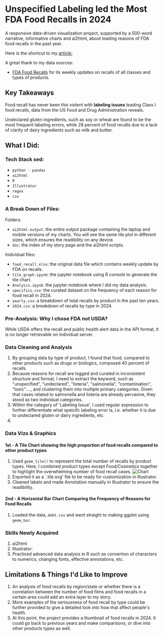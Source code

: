# Unspecified Labeling led the Most FDA Food Recalls in 2024
A responsive data-driven visualization project, supported by a 500-word narrative, informative charts and ai2html, about leading reasons of FDA food recalls in the past year. 

Here is the shortcut to my [article:](https://yatingw24.github.io/food_recall)

A great thank to my data sources:
- [FDA Food Recalls](https://datadashboard.fda.gov/ora/cd/recalls.htm) for its weekly updates on recalls of all classes and types of products.


## Key Takeaways 
Food recall has never been this violent with **labeling issues** leading Class I food recalls, data from the US Food and Drug Administration reveals. 

Undeclared gluten ingredients, such as soy or wheat are found to be the most frequent labeling errors, while 28 percent of food recalls due to a lack of clarity of dairy ingredients such as milk and butter.


## What I Did:
### Tech Stack sed:
 - `python - pandas`
 - `ai2html`
 - `R`
 - `Illustrator`
 - `regex`
 - `csv`

### A Break Down of Files:
Folders:
- `ai2html-output`: the entire output package containing the laptop and mobile versions of my charts. You will see the same tile plot in different sizes, which ensures the readibility on any device. 
- `doc`: the index of my story page and the ai2html scripts. 

Inidvidual files:
 - `food_recall.xlsx`: the original data file which contains weekly update by FDA on recalls.
 - `tile_graph.ipynb`: the jupyter notebook using R console to generate the tile chart.
  - `Analysis.ipynb`: the jupyter notebook where I did my data analysis. 
 - `specifics.csv`: the curated dataset on the frequency of each reason for food recall in 2024. 
 - `yearly.csv`: a breakdown of total recalls by product in the past ten years. 
  - `2024.csv`: a breakdown of recalls by type in 2024. 
 
### Pre-Analysis: Why I chose FDA not USDA?
While USDA offers the recall and public health alert data in the API format, it is no longer retrievable on individual server. 

### Data Cleaning and Analysis
1. By grouping data by type of product, I found that food, compared to other products such as drugs or biologics, composed 40 percent of recalls. 
2. Because reasons for recall are logged and curated in inconsistent structure and format, I need to extract the keyword, such as "unspecified", "undeclared", "listeria", "salmonella", "contamination", "toxic"...., and clustering them into multiple primary categories. Given that cases related to salmonella and listeria are already pervasive, they stood as two individual categories. 
3. Within the category of 'Labeling Issue', I used regular expression to further differentiate what speicifc labeling error is, i.e. whether it is due to undeclared gluten or dairy ingredients, etc. 
4. 


### Data Vizs & Graphics
#### 1st - A Tile Chart showing the high proportion of food recalls compared to other product types
1. Used `geom_tile()` to  represent the total number of recalls by product types. Here, I combined product types except Food/Cosmetics together to highlight the overwhelming number of food recall cases. 
![Chart](static_imgs/boxplot.png)
2. Exported it as a `.tile.svg' file to be ready for customization in Illustrator. 
3. Cleaned labels and made Annotation manually in Illustrator to ensure the readibility.


#### 2nd - A Horizontal Bar Chart Comparing the Frequency of Reasons for Food Recalls
1. Loaded the data, `debt.csv` and went straight to making ggplot using `geom_bar`.



### Skills Newly Acquired
1. ai2html 
2. Illustrator: 
3. Practiced advanced data analysis in R such as convertion of characters to numerics, changing fonts, effective annotations, etc. 

## Limitations & Things I'd Like to Improve
1. An analysis of food recalls by region/state or whether there is a correlation between the number of food films and food recalls in a certain area could add an extra layer to my story.
2. More examples of the seriousness of food recall by type could be further provided to give a detailed look into how that affect people's health. 
3. At this point, the project provides a thumbnail of food recalls in 2024. It could go back to previous years and make comparisons, or dive into other products types as well. 
 

 
